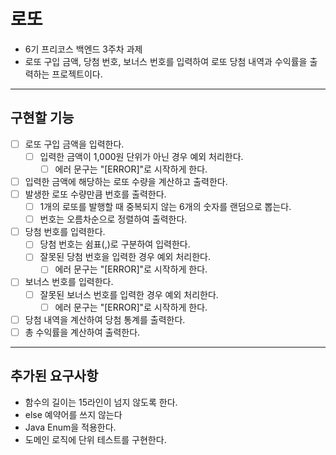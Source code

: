 # 로또
- 6기 프리코스 백엔드 3주차 과제
- 로또 구입 금액, 당첨 번호, 보너스 번호를 입력하여 로또 당첨 내역과 수익률을 출력하는 프로젝트이다.

***
## 구현할 기능
- [ ] 로또 구입 금액을 입력한다.
  - [ ] 입력한 금액이 1,000원 단위가 아닌 경우 예외 처리한다. 
    - [ ] 에러 문구는 "[ERROR]"로 시작하게 한다.
- [ ] 입력한 금액에 해당하는 로또 수량을 계산하고 출력한다.
- [ ] 발생한 로또 수량만큼 번호를 출력한다.
  - [ ] 1개의 로또를 발행할 때 중복되지 않는 6개의 숫자를 랜덤으로 뽑는다. 
  - [ ] 번호는 오름차순으로 정렬하여 출력한다.
- [ ] 당첨 번호를 입력한다.
  - [ ] 당첨 번호는 쉼표(,)로 구분하여 입력한다.
  - [ ] 잘못된 당첨 번호을 입력한 경우 예외 처리한다.
    - [ ] 에러 문구는 "[ERROR]"로 시작하게 한다.
- [ ] 보너스 번호를 입력한다.
  - [ ] 잘못된 보너스 번호를 입력한 경우 예외 처리한다.
    - [ ] 에러 문구는 "[ERROR]"로 시작하게 한다.
- [ ] 당첨 내역을 계산하여 당첨 통계를 출력한다.
- [ ] 총 수익률을 계산하여 출력한다. 

***
## 추가된 요구사항
- 함수의 길이는 15라인이 넘지 않도록 한다.
- else 예약어를 쓰지 않는다
- Java Enum을 적용한다.
- 도메인 로직에 단위 테스트를 구현한다. 

